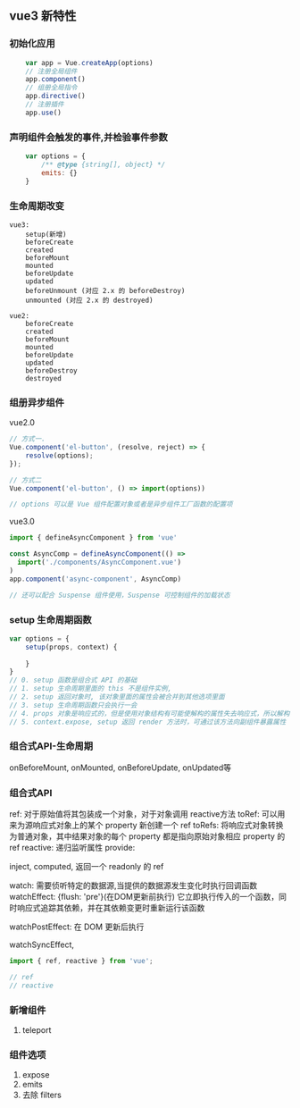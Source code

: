 ## vue3 新特性

### 初始化应用
```javascript
    var app = Vue.createApp(options)
    // 注册全局组件
    app.component()
    // 组册全局指令
    app.directive()
    // 注册插件
    app.use()
```

### 声明组件会触发的事件,并检验事件参数
```javascript
    var options = {
        /** @type {string[], object} */
        emits: {}
    }
```

### 生命周期改变
```
vue3:
    setup(新增)
    beforeCreate
    created
    beforeMount
    mounted
    beforeUpdate
    updated
    beforeUnmount (对应 2.x 的 beforeDestroy)
    unmounted (对应 2.x 的 destroyed)

vue2:
    beforeCreate
    created
    beforeMount
    mounted
    beforeUpdate
    updated
    beforeDestroy
    destroyed
```

### 组册异步组件
vue2.0
```javascript
// 方式一.
Vue.component('el-button', (resolve, reject) => {
    resolve(options);
});

// 方式二
Vue.component('el-button', () => import(options))

// options 可以是 Vue 组件配置对象或者是异步组件工厂函数的配置项
```

vue3.0
```javascript
import { defineAsyncComponent } from 'vue'

const AsyncComp = defineAsyncComponent(() =>
  import('./components/AsyncComponent.vue')
)
app.component('async-component', AsyncComp)

// 还可以配合 Suspense 组件使用，Suspense 可控制组件的加载状态
```



### setup 生命周期函数
```javascript
var options = {
    setup(props, context) {
        
    }
}
// 0. setup 函数是组合式 API 的基础
// 1. setup 生命周期里面的 this 不是组件实例,
// 2. setup 返回对象时, 该对象里面的属性会被合并到其他选项里面
// 3. setup 生命周期函数只会执行一会
// 4. props 对象是响应式的，但是使用对象结构有可能使解构的属性失去响应式，所以解构 props 用 toRefs 方法, 当解构的属性是可选时使用 toRef,
// 5. context.expose, setup 返回 render 方法时，可通过该方法向副组件暴露属性
```

### 组合式API-生命周期
onBeforeMount, onMounted, onBeforeUpdate, onUpdated等

### 组合式API
ref:
    对于原始值将其包装成一个对象，对于对象调用 reactive方法
toRef:
    可以用来为源响应式对象上的某个 property 新创建一个 ref
toRefs:
    将响应式对象转换为普通对象，其中结果对象的每个 property 都是指向原始对象相应 property 的 ref
reactive:
    递归监听属性
provide:

inject,
computed,
    返回一个 readonly 的 ref

watch:
    需要侦听特定的数据源,当提供的数据源发生变化时执行回调函数
watchEffect: {flush: 'pre'}(在DOM更新前执行)
    它立即执行传入的一个函数，同时响应式追踪其依赖，并在其依赖变更时重新运行该函数

watchPostEffect: 在 DOM 更新后执行

watchSyncEffect,

```javascript
import { ref, reactive } from 'vue';

// ref
// reactive

```

### 新增组件
1. teleport

### 组件选项
1. expose
2. emits
3. 去除 filters